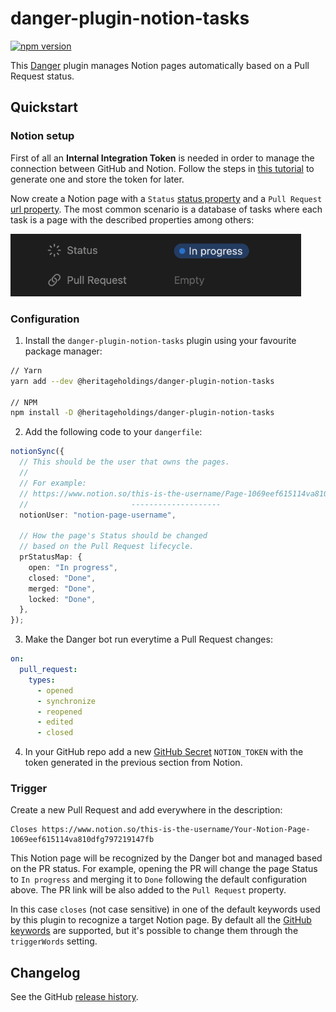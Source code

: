 # danger-plugin-notion-tasks

[![npm version](https://badge.fury.io/js/@heritageholdings/danger-plugin-notion-tasks.svg)](https://badge.fury.io/js/@heritageholdings/danger-plugin-notion-tasks)

This [Danger](https://danger.systems/js/) plugin manages Notion pages automatically based on a Pull Request status.

## Quickstart

### Notion setup

First of all an **Internal Integration Token** is needed in order to manage the connection between GitHub and Notion. Follow the steps in [this tutorial](https://www.notion.so/help/create-integrations-with-the-notion-api#create-an-internal-integration) to generate one and store the token for later.

Now create a Notion page with a `Status` [status property](https://www.notion.so/help/guides/status-property-gives-clarity-on-tasks) and a `Pull Request` [url property](https://www.notion.so/help/database-properties#basic-properties). The most common scenario is a database of tasks where each task is a page with the described properties among others:

<img
  src="assets/notion-properties.png"
  alt="Notion page required properties"
  title="Notion page required properties"
  height="100px"
/>

### Configuration

1. Install the `danger-plugin-notion-tasks` plugin using your favourite package manager:

```sh
// Yarn
yarn add --dev @heritageholdings/danger-plugin-notion-tasks

// NPM
npm install -D @heritageholdings/danger-plugin-notion-tasks
```

2. Add the following code to your `dangerfile`:

```ts
notionSync({
  // This should be the user that owns the pages.
  //
  // For example:
  // https://www.notion.so/this-is-the-username/Page-1069eef615114va810dfg797219147fb
  //                       --------------------
  notionUser: "notion-page-username",

  // How the page's Status should be changed
  // based on the Pull Request lifecycle.
  prStatusMap: {
    open: "In progress",
    closed: "Done",
    merged: "Done",
    locked: "Done",
  },
});
```

3. Make the Danger bot run everytime a Pull Request changes:

```yml
on:
  pull_request:
    types:
      - opened
      - synchronize
      - reopened
      - edited
      - closed
```

4. In your GitHub repo add a new [GitHub Secret](https://docs.github.com/en/actions/security-guides/encrypted-secrets) `NOTION_TOKEN` with the token generated in the previous section from Notion.

### Trigger

Create a new Pull Request and add everywhere in the description:

```
Closes https://www.notion.so/this-is-the-username/Your-Notion-Page-1069eef615114va810dfg797219147fb
```

This Notion page will be recognized by the Danger bot and managed based on the PR status. For example, opening the PR will change the page Status to `In progress` and merging it to `Done` following the default configuration above. The PR link will be also added to the `Pull Request` property.

In this case `closes` (not case sensitive) in one of the default keywords used by this plugin to recognize a target Notion page. By default all the [GitHub keywords](https://docs.github.com/en/get-started/writing-on-github/working-with-advanced-formatting/using-keywords-in-issues-and-pull-requests) are supported, but it's possible to change them through the `triggerWords` setting.

## Changelog

See the GitHub [release history](https://github.com/dgopsq/danger-plugin-notion-tasks/releases).
